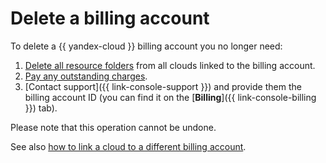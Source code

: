 # Delete a billing account

To delete a {{ yandex-cloud }} billing account you no longer need:

1. [Delete all resource folders](../../resource-manager/operations/folder/delete.md) from all clouds linked to the billing account.
1. [Pay any outstanding charges](../concepts/billing-threshold.md#arrears).
1. [Contact support]({{ link-console-support }}) and provide them the billing account ID (you can find it on the [**Billing**]({{ link-console-billing }}) tab).

Please note that this operation cannot be undone.

See also [how to link a cloud to a different billing account](pin-cloud.md).
